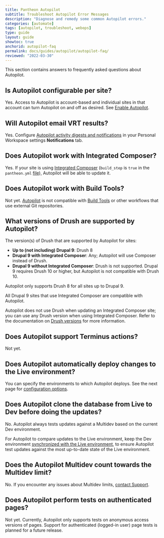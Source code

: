 ```yaml
---
title: Pantheon Autopilot
subtitle: Troubleshoot Autopilot Error Messages
description: "Diagnose and remedy some common Autopilot errors."
categories: [automate]
tags: [autopilot, troubleshoot, webops]
type: guide
layout: guide
showtoc: true
anchorid: autopilot-faq
permalink: docs/guides/autopilot/autopilot-faq/
reviewed: "2022-03-30"
---
```


This section contains answers to frequently asked questions about Autopilot.

## Is Autopilot configurable per site?

Yes. Access to Autopilot is account-based and individual sites in that account can turn Autopilot on and off as desired. See [Enable Autopilot](/guides/autopilot/enable-autopilot).

## Will Autopilot email VRT results?

Yes. Configure [Autopilot activity digests and notifications](/guides/autopilot/enable-autopilot/#enable-autopilot-email-notifications) in your Personal Workspace settings **Notifications** tab.

## Does Autopilot work with Integrated Composer?

Yes. If your site is using [Integrated Composer](/guides/integrated-composer) (`build_step` is `true` in the `pantheon.yml` [file](/pantheon-yml)), Autopilot will be able to update it.

## Does Autopilot work with Build Tools?

Not yet. [Autopilot](/guides/autopilot) is not compatible with [Build Tools](/guides/build-tools/) or other workflows that use external Git repositories.

## What versions of Drush are supported by Autopilot?

The version(s) of Drush that are supported by Autopilot for sites:
- **Up to (not including) Drupal 9**: Drush 8
- **Drupal 9 with Integrated Composer**: Any; Autopilot will use Composer instead of Drush.
- **Drupal 9 without Integrated Composer**: Drush is not supported. Drupal 9 requires Drush 10 or higher, but Autopilot is not compatible with Drush 10.

Autopilot only supports Drush 8 for all sites up to Drupal 9.

All Drupal 9 sites that use Integrated Composer are compatible with Autopilot.

Autopilot does not use Drush when updating an Integrated Composer site; you can use any Drush version when using Integrated Composer. Refer to the documentation on [Drush versions](/drush-versions) for more information.

## Does Autopilot support Terminus actions?

Not yet.

## Does Autopilot automatically deploy changes to the Live environment?

You can specify the environments to which Autopilot deploys. See the next page for [configuration options](/guides/autopilot/enable-autopilot).

## Does Autopilot clone the database from Live to Dev before doing the updates?

No. Autopilot always tests updates against a Multidev based on the current Dev environment.

For Autopilot to compare updates to the Live environment, keep the Dev environment [synchronized with the Live environment](/pantheon-workflow), to ensure Autopilot test updates against the most up-to-date state of the Live environment.

## Does the Autopilot Multidev count towards the Multidev limit?

No. If you encounter any issues about Multidev limits, [contact Support](/guides/support/contact-support).

## Does Autopilot perform tests on authenticated pages?

Not yet. Currently, Autopilot only supports tests on anonymous access versions of pages. Support for authenticated (logged-in user) page tests is planned for a future release.
